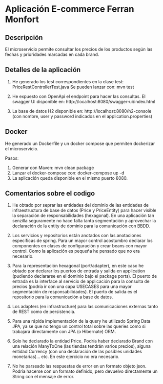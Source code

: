 # Aplicación E-commerce Ferran Monfort

## Descripción

El microservicio permite consultar los precios de los productos según las fechas y prioridades marcadas
en cada brand.


## Detalles de la aplicación

1. He generado los test correspondientes en la clase test: PriceRestControllerTest.java Se pueden lanzar con: mvn test

2. He expuesto con OpenApi el endpoint para hacer las consultas. El swagger UI disponible en: http://localhost:8080/swagger-ui/index.html

3. La base de datos H2 disponible en: http://localhost:8080/h2-console (con nombre, user y password indicados en el application.properties)

## Docker

He generado un Dockerfile y un docker compose que permiten dockerizar el microservicio.

Pasos:

1. Generar con Maven: mvn clean package
2. Lanzar el docker-compose con: docker-compose up -d
3. La aplicación queda disponible en el mismo puerto 8080.


## Comentarios sobre el codigo

1. He obtado por seprar las entidades del dominio de las entidades de infraestructura de base de datos (Price y PriceEntity)
para hacer visible la separación de responsabilidades (hexagonal). En una aplicación tan senzilla seguramente no hace falta
tanta segmentación y aprovechar la declaración de la entity de dominio para la comunicación con BBDD.

2. Los servicios y repositorios están anotados con las anotaciones especificas de spring. Para un mayor control acostumbro declarar 
los componentes en clases de configuración y crear beans con mayor control. Como la aplicación es pequeña he pensado que no era necesario.

3. Para la representación hexagonal (port/adapter), en este caso he obtado por declarar los puertos de entrada y salida
en application (pudiendo declararse en el dominio bajo el package ports). El puerto de entrada es la interface al servicio de applicación
para la consulta de precios (podría ir con una capa USECASES para una mayor segmentación de responsabilidades). El puerto de salida es el repositorio
para la comunicación a base de datos.

4. Los adapters (en infrastructure) para las comunicaciones externas tanto de REST como de persistencia.

5. Para una rápida implementación de la query he utilizado Spring Data JPA, ya se que no tengo un control total sobre las queries como
si trabajara directamente con JPA (o Hibernate) ORM.

6. Solo he declarado la entidad Price. Podría haber declarado Brand con una relación ManyToOne (las tiendas tendrán varios precios),
alguna entidad Currency (con una declaración de las posibles unidades monetarias)... etc. En este ejercicio no era necesario.

7. No he parseado las respuestas de error en un formato objeto json. Podría hacerse con un formato definido, pero devuelvo directamente un String con el mensaje de error.


